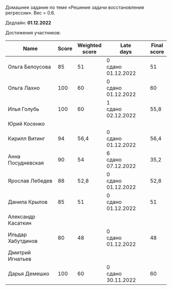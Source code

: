 Домашнее задание по теме «Решение задачи восстановления регрессии». Вес = 0.6.

Дедлайн: **01.12.2022**


Достижения участников:

| Name | Score | Weighted<br>score | Late<br>days | Final<br>score |
| ---- | ----- | ----------------- | ------------ | -------------- |
| Ольга Белоусова | 85 | 51 | 0<br />сдано 01.12.2022 | 51 |
| Ольга Лахно | 100 | 60 | 0<br />сдано 01.12.2022 | 60 |
| Илья Голубь | 100 | 60 | 1<br />сдано 02.12.2022 | 55,8 |
| Юрий Косенко |       |                   |  |                |
| Кирилл Витинг | 94 | 56,4 | 0<br />сдано 01.12.2022 | 56,4 |
| Анна Посудневская | 90 | 54 | 6<br />сдано 07.12.2022 | 35,2 |
| Ярослав Лебедев | 88 | 52,8 | 0<br />сдано 01.12.2022 | 52,8 |
| Данила Крылов | 85 | 51 | 0<br />сдано 01.12.2022 | 51 |
| Александр Касаткин |       |                   |              |  |
| Ильдар Хабутдинов | 80 | 48 | 0<br />сдано 01.12.2022 | 48 |
| Дмитрий Игнатьев |       |                   |              |                |
| Дарья Демешко | 100 | 60 | 0<br />сдано 30.11.2022 | 60 |
